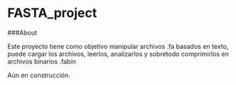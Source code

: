 # FASTA_project

###About

Este proyecto tiene como objetivo manipular archivos .fa basados en texto, puede cargar los archivos, leerlos, analizarlos y sobretodo comprimirlos en archivos binarios .fabin



Aún en construcción.
